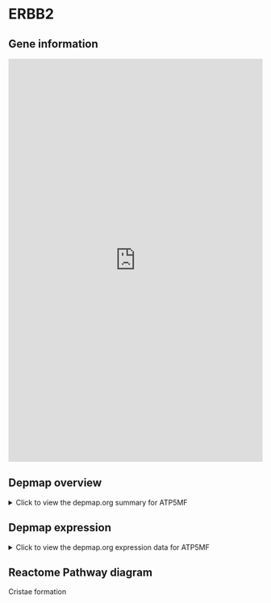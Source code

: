 <h1>ERBB2</h1>

<h2>Gene information</h2>
<iframe src="https://depmap.org/portal/gene/ATP5MF?tab=about" style="border:none;width:100%;height:800px"></iframe>

<h2>Depmap overview</h2>
<details>
  <summary>Click to view the depmap.org summary for ATP5MF</summary>
  <iframe src="https://depmap.org/portal/gene/ATP5MF?tab=overview" style="border:none;width:100%;height:800px"></iframe>
</details>

<h2>Depmap expression</h2>
<details>
  <summary>Click to view the depmap.org expression data for ATP5MF</summary>
  <iframe src="https://depmap.org/portal/gene/ATP5MF?tab=characterization" style="border:none;width:100%;height:800px"></iframe>
</details>



<h2>Reactome Pathway diagram</h2>
Cristae formation
<div id="diagramHolder"></div>

<script>
    //Creating the Reactome Diagram widget
    //Take into account a proxy needs to be set up in your server side pointing to www.reactome.org
    function onReactomeDiagramReady(){  //This function is automatically called when the widget code is ready to be used
        var diagram = Reactome.Diagram.create({
            "placeHolder" : "diagramHolder",
            "width" : 900,
            "height" : 500
        });

        //Initialising it to the "Hemostasis" pathway
        diagram.loadDiagram("R-HSA-8949613");

        //Adding different listeners

        diagram.onDiagramLoaded(function (loaded) {
            console.info("Loaded ", loaded);
            diagram.flagItems("BAD");
	    diagram.flagItems("Q92934");
            if (loaded == "R-HSA-8949613") diagram.selectItem("R-HSA-8949613");
        });

     }
</script>



